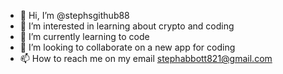 - 👋 Hi, I’m @stephsgithub88
- 👀 I’m interested in learning about crypto and coding
- 🌱 I’m currently learning to code
- 💞️ I’m looking to collaborate on a new app for coding
- 📫 How to reach me on my email stephabbott821@gmail.com

<!---
stephsgithub88/stephsgithub88 is a ✨ special ✨ repository because its `README.md` (this file) appears on your GitHub profile.
You can click the Preview link to take a look at your changes.
--->
